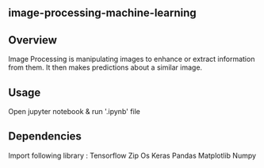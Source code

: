 ## image-processing-machine-learning
## Overview
Image Processing is manipulating images to enhance or extract information from them. It then makes predictions about a similar image. 


## Usage
Open jupyter notebook & run '.ipynb' file

## Dependencies
Import following library :
Tensorflow
Zip
Os
Keras
Pandas
Matplotlib
Numpy
